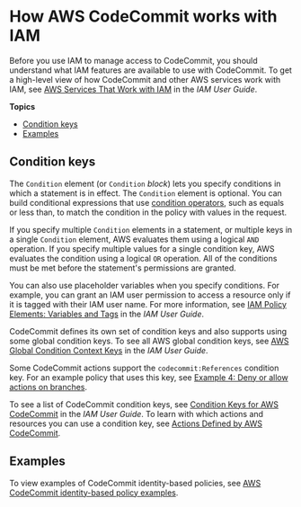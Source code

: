 # How AWS CodeCommit works with IAM<a name="security_iam_service-with-iam"></a>

Before you use IAM to manage access to CodeCommit, you should understand what IAM features are available to use with CodeCommit\. To get a high\-level view of how CodeCommit and other AWS services work with IAM, see [AWS Services That Work with IAM](https://docs.aws.amazon.com/IAM/latest/UserGuide/reference_aws-services-that-work-with-iam.html) in the *IAM User Guide*\.

**Topics**
+ [Condition keys](#security_iam_service-with-iam-id-based-policies-conditionkeys)
+ [Examples](#security_iam_service-with-iam-id-based-policies-examples)

## Condition keys<a name="security_iam_service-with-iam-id-based-policies-conditionkeys"></a>

The `Condition` element \(or `Condition` *block*\) lets you specify conditions in which a statement is in effect\. The `Condition` element is optional\. You can build conditional expressions that use [condition operators](https://docs.aws.amazon.com/IAM/latest/UserGuide/reference_policies_elements_condition_operators.html), such as equals or less than, to match the condition in the policy with values in the request\. 

If you specify multiple `Condition` elements in a statement, or multiple keys in a single `Condition` element, AWS evaluates them using a logical `AND` operation\. If you specify multiple values for a single condition key, AWS evaluates the condition using a logical `OR` operation\. All of the conditions must be met before the statement's permissions are granted\.

 You can also use placeholder variables when you specify conditions\. For example, you can grant an IAM user permission to access a resource only if it is tagged with their IAM user name\. For more information, see [IAM Policy Elements: Variables and Tags](https://docs.aws.amazon.com/IAM/latest/UserGuide/reference_policies_variables.html) in the *IAM User Guide*\. 

CodeCommit defines its own set of condition keys and also supports using some global condition keys\. To see all AWS global condition keys, see [AWS Global Condition Context Keys](https://docs.aws.amazon.com/IAM/latest/UserGuide/reference_policies_condition-keys.html) in the *IAM User Guide*\.

 Some CodeCommit actions support the `codecommit:References` condition key\. For an example policy that uses this key, see [Example 4: Deny or allow actions on branches](auth-and-access-control-iam-identity-based-access-control.md#identity-based-policies-example-4)\. 

To see a list of CodeCommit condition keys, see [Condition Keys for AWS CodeCommit](https://docs.aws.amazon.com/IAM/latest/UserGuide/list_awscodecommit.html#awscodecommit-policy-keys) in the *IAM User Guide*\. To learn with which actions and resources you can use a condition key, see [Actions Defined by AWS CodeCommit](https://docs.aws.amazon.com/IAM/latest/UserGuide/list_awscodecommit.html#awscodecommit-actions-as-permissions)\.

## Examples<a name="security_iam_service-with-iam-id-based-policies-examples"></a>



To view examples of CodeCommit identity\-based policies, see [AWS CodeCommit identity\-based policy examples](security-iam.md#security_iam_id-based-policy-examples)\.